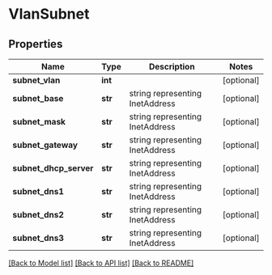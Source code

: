 # VlanSubnet

## Properties
Name | Type | Description | Notes
------------ | ------------- | ------------- | -------------
**subnet_vlan** | **int** |  | [optional] 
**subnet_base** | **str** | string representing InetAddress | [optional] 
**subnet_mask** | **str** | string representing InetAddress | [optional] 
**subnet_gateway** | **str** | string representing InetAddress | [optional] 
**subnet_dhcp_server** | **str** | string representing InetAddress | [optional] 
**subnet_dns1** | **str** | string representing InetAddress | [optional] 
**subnet_dns2** | **str** | string representing InetAddress | [optional] 
**subnet_dns3** | **str** | string representing InetAddress | [optional] 

[[Back to Model list]](../README.md#documentation-for-models) [[Back to API list]](../README.md#documentation-for-api-endpoints) [[Back to README]](../README.md)

